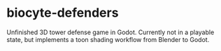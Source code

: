 # biocyte-defenders
Unfinished 3D tower defense game in Godot. Currently not in a playable state, but implements a toon shading workflow from Blender to Godot.
